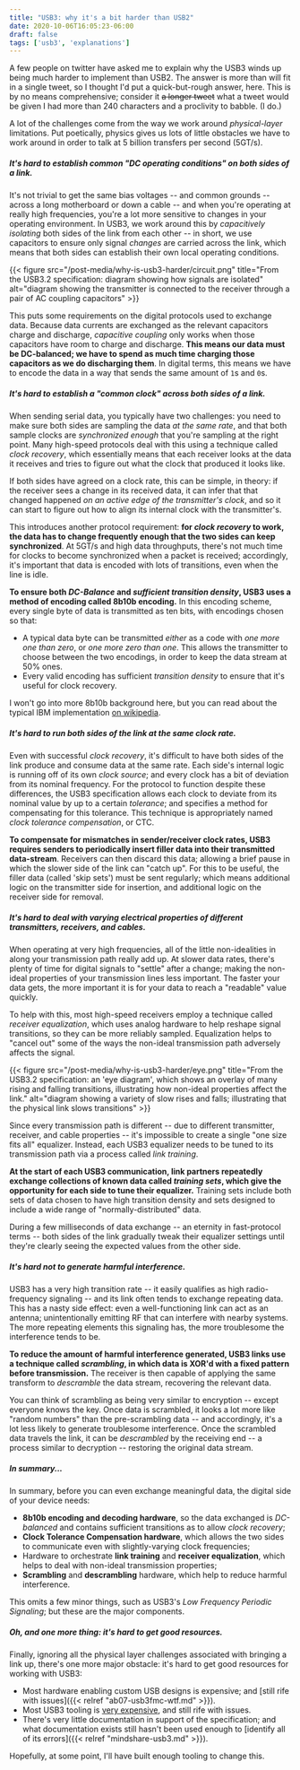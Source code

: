 ```yaml
---
title: "USB3: why it's a bit harder than USB2"
date: 2020-10-06T16:05:23-06:00
draft: false
tags: ['usb3', 'explanations']
---
```


A few people on twitter have asked me to explain why the USB3 winds up being much harder to implement than USB2.
The answer is more than will fit in a single tweet, so I thought I'd put a quick-but-rough answer, here. This is
by no means comprehensive; consider it ~~a longer tweet~~ what a tweet would be given I had more than 240 characters and a proclivity to babble. (I do.)

A lot of the challenges come from the way we work around _physical-layer_ limitations. Put poetically, physics gives
us lots of little obstacles we have to work around in order to talk at 5 billion transfers per second (5GT/s).

##### It's hard to establish common "DC operating conditions" on both sides of a link.

It's not trivial to get the same bias voltages -- and common grounds -- across a long motherboard or down a cable -- and when you're operating at really high frequencies, you're a lot more sensitive to changes in your operating environment. In USB3, we work around this by _capacitively isolating_ both sides of the link from each other -- in short, we use capacitors to ensure only signal _changes_ are carried across the link, which means that both sides can establish their own local operating conditions.


{{< figure src="/post-media/why-is-usb3-harder/circuit.png" 
    title="From the USB3.2 specification: diagram showing how signals are isolated"
    alt="diagram showing the transmitter is connected to the receiver through a pair of AC coupling capacitors" >}}


This puts some requirements on the digital protocols used to exchange data. Because data currents are exchanged as the relevant capacitors charge and discharge, _capacitive coupling_ only works when those capacitors have room to charge and discharge. **This means our data must be DC-balanced; we have to spend as much time charging those capacitors as we do discharging them**. In digital terms, this means we have to encode the data in a way that sends the same amount of `1`s and `0`s.

##### It's hard to establish a "common clock" across both sides of a link. 

When sending serial data, you typically have two challenges: you need to make sure both sides are sampling the data _at the same rate_, and that both sample clocks are _synchronized enough_ that you're sampling at the right point. Many high-speed protocols deal with this using a technique called _clock recovery_, which essentially means that each receiver looks at the data it receives and tries to figure out what the clock that produced it looks like. 

If both sides have agreed on a clock rate, this can be simple, in theory: if the receiver sees a change in its
received data, it can infer that that changed happened _on an active edge of the transmitter's clock_, and so it can start to figure out how to align its internal clock with the transmitter's.

This introduces another protocol requirement: **for _clock recovery_ to work, the data has to change frequently enough that the two sides can keep synchronized**. At 5GT/s and high data throughputs, there's not much time for clocks to become synchronized when a packet is received; accordingly, it's important that data is encoded with lots of transitions, even when the line is idle.

**To ensure both _DC-Balance_ and _sufficient transition density_, USB3 uses a method of encoding called 8b10b encoding.**
In this encoding scheme, every single byte of data is transmitted as ten bits, with encodings chosen so that:

* A typical data byte can be transmitted *either* as a code with _one more one than zero_, or _one more zero than one_. 
  This allows the transmitter to choose between the two encodings, in order to keep the data stream at 50% ones.
* Every valid encoding has sufficient _transition density_ to ensure that it's useful for clock recovery.

I won't go into more 8b10b background here, but you can read about the typical IBM implementation [on wikipedia](https://en.wikipedia.org/wiki/8b/10b_encoding).

##### It's hard to run both sides of the link at the same _clock rate_.

Even with successful _clock recovery_, it's difficult to have both sides of the link produce and consume data at
the same rate. Each side's internal logic is running off of its own _clock source_; and every clock has a bit of deviation from its nominal frequency. For the protocol to function despite these differences, the USB3 specification allows each clock to deviate from its nominal value by up to a certain _tolerance_; and specifies a method for compensating for this tolerance. This technique is appropriately named _clock tolerance compensation_, or CTC.

**To compensate for mismatches in sender/receiver clock rates, USB3 requires senders to periodically insert filler data into their transmitted data-stream**. Receivers can then discard this data; allowing a brief pause in which the slower
side of the link can "catch up". For this to be useful, the filler data (called 'skip sets') must be sent regularly;
which means additional logic on the transmitter side for insertion, and additional logic on the receiver side for 
removal.

##### It's hard to deal with varying electrical properties of different transmitters, receivers, and cables.

When operating at very high frequencies, all of the little non-idealities in along your transmission path really add up. At slower data rates, there's plenty of time for digital signals to "settle" after a change; making the non-ideal properties of your transmission lines less important. The faster your data gets, the more important it is for your data
to reach a "readable" value quickly.

To help with this, most high-speed receivers employ a technique called _receiver equalization_, which uses analog hardware
to help reshape signal transitions, so they can be more reliably sampled. Equalization helps to "cancel out" some of the ways the non-ideal transmission path adversely affects the signal.

{{< figure src="/post-media/why-is-usb3-harder/eye.png" 
    title="From the USB3.2 specification: an 'eye diagram', which shows an overlay of many rising and falling transitions, illustrating how non-ideal properties affect the link."
    alt="diagram showing a variety of slow rises and falls; illustrating that the physical link slows transitions" >}}

Since every transmission path is different -- due to different transmitter, receiver, and cable properties -- it's impossible to create a single "one size fits all" equalizer. Instead, each USB3 equalizer needs to be tuned to its transmission path via a process called _link training_. 

**At the start of each USB3 communication, link partners repeatedly exchange collections of known data called _training sets_, which give the opportunity for each side to tune their equalizer.** Training sets include both sets of data chosen to have high transition density and sets designed to include a wide range of "normally-distributed" data.

During a few milliseconds of data exchange -- an eternity in fast-protocol terms -- both sides of the link gradually
tweak their equalizer settings until they're clearly seeing the expected values from the other side.

##### It's hard not to generate harmful interference.

USB3 has a very high transition rate -- it easily qualifies as high radio-frequency signaling -- and its link
often tends to exchange repeating data. This has a nasty side effect: even a well-functioning link can act as an
antenna; unintentionally emitting RF that can interfere with nearby systems. The more repeating elements this signaling
has, the more troublesome the interference tends to be.

**To reduce the amount of harmful interference generated, USB3 links use a technique called _scrambling_, in which data is XOR'd with a fixed pattern before transmission.** The receiver is then capable of applying the same transform to _descramble_ the data stream, recovering the relevant data.

You can think of scrambling as being very similar to encryption -- except everyone knows the key. Once data is scrambled, it looks a lot more like "random numbers" than the pre-scrambling data -- and accordingly, it's a lot less likely to
generate troublesome interference. Once the scrambled data travels the link, it can be _descrambled_ by the receiving end -- a process similar to decryption -- restoring the original data stream.


##### In summary...

In summary, before you can even exchange meaningful data, the digital side of your device needs:

- **8b10b encoding and decoding hardware**, so the data exchanged is _DC-balanced_ and contains sufficient transitions as to allow _clock recovery_;
- **Clock Tolerance Compensation hardware**, which allows the two sides to communicate even with slightly-varying clock frequencies;
- Hardware to orchestrate **link training** and **receiver equalization**, which helps to deal with non-ideal transmission properties;
- **Scrambling** and **descrambling** hardware, which help to reduce harmful interference.

This omits a few minor things, such as USB3's _Low Frequency Periodic Signaling_; but these are the major components.


##### Oh, and one more thing: it's hard to get good resources.

Finally, ignoring all the physical layer challenges associated with bringing a link up, there's one more major obstacle: it's hard to get good resources for working with USB3:

- Most hardware enabling custom USB designs is expensive; and [still rife with issues]({{< relref "ab07-usb3fmc-wtf.md" >}}).
- Most USB3 tooling is [very expensive](https://www.totalphase.com/products/beagle-usb5000-v2-ultimate/), and still rife with issues.
- There's very little documentation in support of the specification; and what documentation exists still hasn't been
  used enough to [identify all of its errors]({{< relref "mindshare-usb3.md" >}}).

Hopefully, at some point, I'll have built enough tooling to change this. 
